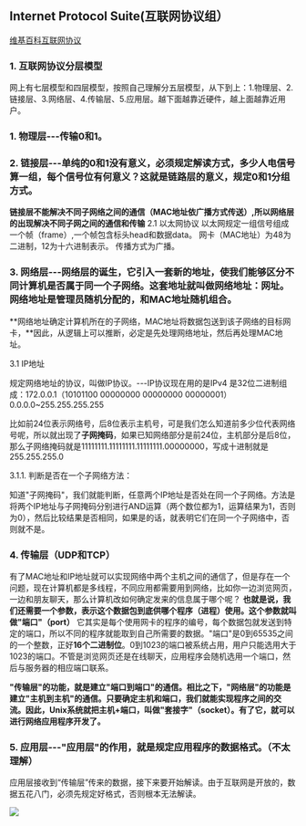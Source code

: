 ## Internet Protocol Suite(互联网协议组）

[维基百科互联网协议](https://zh.wikipedia.org/wiki/%E7%94%A8%E6%88%B7%E6%95%B0%E6%8D%AE%E6%8A%A5%E5%8D%8F%E8%AE%AE)

### 1. 互联网协议分层模型

网上有七层模型和四层模型，按照自己理解分五层模型，从下到上：1.物理层、2.链接层、3.网络层、4.传输层、5.应用层。越下面越靠近硬件，越上面越靠近用户。

### 1. 物理层---传输0和1。
### 2. 链接层---单纯的0和1没有意义，必须规定解读方式，多少人电信号算一组，每个信号位有何意义？这就是链路层的意义，规定0和1分组方式。

**链接层不能解决不同子网络之间的通信（MAC地址依广播方式传送）,所以网络层的出现解决不同子网之间的通信和传输**
2.1 以太网协议
   以太网规定一组信号组成一个帧（frame）,一个帧包含标头head和数据data。
   网卡（MAC地址）为48为二进制，12为十六进制表示。
   传播方式为广播。
   
### 3. 网络层---网络层的诞生，它引入一套新的地址，使我们能够区分不同计算机是否属于同一个子网络。这套地址就叫做网络地址：网址。网络地址是管理员随机分配的，和MAC地址随机组合。
**网络地址确定计算机所在的子网络，MAC地址将数据包送到该子网络的目标网卡，**因此，从逻辑上可以推断，必定是先处理网络地址，然后再处理MAC地址。

3.1 IP地址

规定网络地址的协议，叫做IP协议。---IP协议现在用的是IPv4 是32位二进制组成：172.0.0.1（10101100 00000000 00000000 00000001）0.0.0.0~255.255.255.255

比如前24位表示网络号，后8位表示主机号，可是我们怎么知道前多少位代表网络号呢，所以就出现了**子网掩码**，如果已知网络部分是前24位，主机部分是后8位，那么子网络掩码就是11111111.11111111.11111111.00000000，写成十进制就是255.255.255.0

3.1.1. 判断是否在一个子网络方法：

知道"子网掩码"，我们就能判断，任意两个IP地址是否处在同一个子网络。方法是将两个IP地址与子网掩码分别进行AND运算（两个数位都为1，运算结果为1，否则为0），然后比较结果是否相同，如果是的话，就表明它们在同一个子网络中，否则就不是。

### 4. 传输层（UDP和TCP）
有了MAC地址和IP地址就可以实现网络中两个主机之间的通信了，但是存在一个问题，现在计算机都是多线程，不同应用都需要用到网络，比如你一边浏览网页，一边和朋友聊天，那么计算机改如何确定发来的信息属于哪个呢？
**也就是说，我们还需要一个参数，表示这个数据包到底供哪个程序（进程）使用。这个参数就叫做"端口"（port）**
它其实是每个使用网卡的程序的编号，每个数据包就发送到特定的端口，所以不同的程序就能取到自己所需要的数据。"端口"是0到65535之间的一个整数，正好**16个二进制位**。0到1023的端口被系统占用，用户只能选用大于1023的端口。不管是浏览网页还是在线聊天，应用程序会随机选用一个端口，然后与服务器的相应端口联系。

**"传输层"的功能，就是建立"端口到端口"的通信。相比之下，"网络层"的功能是建立"主机到主机"的通信。只要确定主机和端口，我们就能实现程序之间的交流。因此，Unix系统就把主机+端口，叫做"套接字"（socket）。有了它，就可以进行网络应用程序开发了。**

### 5. 应用层---"应用层"的作用，就是规定应用程序的数据格式。（不太理解）
应用层接收到“传输层”传来的数据，接下来要开始解读。由于互联网是开放的，数据五花八门，必须先规定好格式，否则根本无法解读。

![](https://github.com/gruad/growth/blob/master/images/protocol.png)
